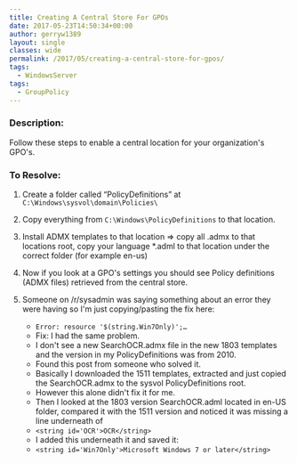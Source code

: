 ```yaml
---
title: Creating A Central Store For GPOs
date: 2017-05-23T14:50:34+00:00
author: gerryw1389
layout: single
classes: wide
permalink: /2017/05/creating-a-central-store-for-gpos/
tags:
  - WindowsServer
tags:
  - GroupPolicy
---
```

<!--more-->

### Description:

Follow these steps to enable a central location for your organization's GPO's.

### To Resolve:

1. Create a folder called &#8220;PolicyDefinitions&#8221; at `C:\Windows\sysvol\domain\Policies\`

2. Copy everything from `C:\Windows\PolicyDefinitions` to that location.

3. Install ADMX templates to that location => copy all .admx to that locations root, copy your language *.adml to that location under the correct folder (for example en-us)

4. Now if you look at a GPO's settings you should see Policy definitions (ADMX files) retrieved from the central store.

5. Someone on /r/sysadmin was saying something about an error they were having so I'm just copying/pasting the fix here:

   - `Error: resource '$(string.Win7Only)';…`
   - Fix: I had the same problem. 
   - I don't see a new SearchOCR.admx file in the new 1803 templates and the version in my PolicyDefinitions was from 2010.  
   - Found this post from someone who solved it.   
   - Basically I downloaded the 1511 templates, extracted and just copied the SearchOCR.admx to the sysvol PolicyDefinitions root.  
   - However this alone didn't fix it for me. 
   - Then I looked at the 1803 version SearchOCR.adml located in en-US folder, compared it with the 1511 version and noticed it was missing a line underneath of  
   - `<string id='OCR'>OCR</string>`  
   - I added this underneath it and saved it:  
   - `<string id='Win7Only'>Microsoft Windows 7 or later</string>`  
